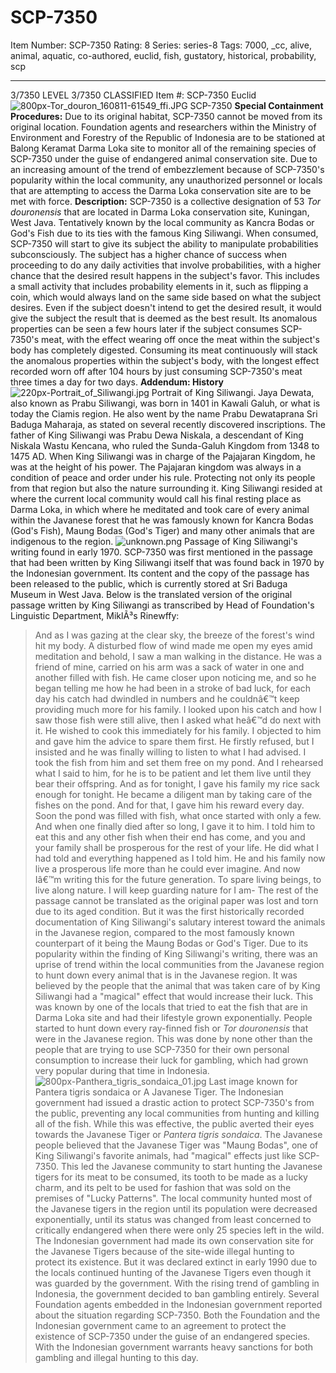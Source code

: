 # SCP-7350
Item Number: SCP-7350
Rating: 8
Series: series-8
Tags: 7000, _cc, alive, animal, aquatic, co-authored, euclid, fish, gustatory, historical, probability, scp

---

3/7350 LEVEL 3/7350
CLASSIFIED
Item #: SCP-7350
Euclid
![800px-Tor_douron_160811-61549_ffi.JPG](https://upload.wikimedia.org/wikipedia/commons/thumb/c/ca/Tor_douron_160811-61549_ffi.JPG/800px-Tor_douron_160811-61549_ffi.JPG)
SCP-7350
**Special Containment Procedures:** Due to its original habitat, SCP-7350 cannot be moved from its original location. Foundation agents and researchers within the Ministry of Environment and Forestry of the Republic of Indonesia are to be stationed at Balong Keramat Darma Loka site to monitor all of the remaining species of SCP-7350 under the guise of endangered animal conservation site.
Due to an increasing amount of the trend of embezzlement because of SCP-7350's popularity within the local community, any unauthorized personnel or locals that are attempting to access the Darma Loka conservation site are to be met with force.
**Description:** SCP-7350 is a collective designation of 53 _Tor douronensis_ that are located in Darma Loka conservation site, Kuningan, West Java. Tentatively known by the local community as Kancra Bodas or God's Fish due to its ties with the famous King Siliwangi.
When consumed, SCP-7350 will start to give its subject the ability to manipulate probabilities subconsciously. The subject has a higher chance of success when proceeding to do any daily activities that involve probabilities, with a higher chance that the desired result happens in the subject's favor. This includes a small activity that includes probability elements in it, such as flipping a coin, which would always land on the same side based on what the subject desires. Even if the subject doesn't intend to get the desired result, it would give the subject the result that is deemed as the best result.
Its anomalous properties can be seen a few hours later if the subject consumes SCP-7350's meat, with the effect wearing off once the meat within the subject's body has completely digested. Consuming its meat continuously will stack the anomalous properties within the subject's body, with the longest effect recorded worn off after 104 hours by just consuming SCP-7350's meat three times a day for two days.
**Addendum: History**
![220px-Portrait_of_Siliwangi.jpg](https://upload.wikimedia.org/wikipedia/commons/thumb/4/45/Portrait_of_Siliwangi.jpg/220px-Portrait_of_Siliwangi.jpg)
Portrait of King Siliwangi.
Jaya Dewata, also known as Prabu Siliwangi, was born in 1401 in Kawali Galuh, or what is today the Ciamis region. He also went by the name Prabu Dewataprana Sri Baduga Maharaja, as stated on several recently discovered inscriptions. The father of King Siliwangi was Prabu Dewa Niskala, a descendant of King Niskala Wastu Kencana, who ruled the Sunda-Galuh Kingdom from 1348 to 1475 AD.
When King Siliwangi was in charge of the Pajajaran Kingdom, he was at the height of his power. The Pajajaran kingdom was always in a condition of peace and order under his rule. Protecting not only its people from that region but also the nature surrounding it.
King Siliwangi resided at where the current local community would call his final resting place as Darma Loka, in which where he meditated and took care of every animal within the Javanese forest that he was famously known for Kancra Bodas (God's Fish), Maung Bodas (God's Tiger) and many other animals that are indigenous to the region.
![unknown.png](https://cdn.discordapp.com/attachments/824633467047641150/1002068194254659645/unknown.png)
Passage of King Siliwangi's writing found in early 1970.
SCP-7350 was first mentioned in the passage that had been written by King Siliwangi itself that was found back in 1970 by the Indonesian government. Its content and the copy of the passage has been released to the public, which is currently stored at Sri Baduga Museum in West Java. Below is the translated version of the original passage written by King Siliwangi as transcribed by Head of Foundation's Linguistic Department, MiklÃ³s Rinewffy:
> And as I was gazing at the clear sky, the breeze of the forest's wind hit my body. A disturbed flow of wind made me open my eyes amid meditation and behold, I saw a man walking in the distance.
> He was a friend of mine, carried on his arm was a sack of water in one and another filled with fish.
> He came closer upon noticing me, and so he began telling me how he had been in a stroke of bad luck, for each day his catch had dwindled in numbers and he couldnâ€™t keep providing much more for his family.
> I looked upon his catch and how I saw those fish were still alive, then I asked what heâ€™d do next with it. He wished to cook this immediately for his family.
> I objected to him and gave him the advice to spare them first. He firstly refused, but I insisted and he was finally willing to listen to what I had advised.
> I took the fish from him and set them free on my pond. And I rehearsed what I said to him, for he is to be patient and let them live until they bear their offspring. And as for tonight, I gave his family my rice sack enough for tonight.
> He became a diligent man by taking care of the fishes on the pond. And for that, I gave him his reward every day.
> Soon the pond was filled with fish, what once started with only a few. And when one finally died after so long, I gave it to him.
> I told him to eat this and any other fish when their end has come, and you and your family shall be prosperous for the rest of your life.
> He did what I had told and everything happened as I told him. He and his family now live a prosperous life more than he could ever imagine.
> And now Iâ€™m writing this for the future generation. To spare living beings, to live along nature. I will keep guarding nature for I am-
The rest of the passage cannot be translated as the original paper was lost and torn due to its aged condition. But it was the first historically recorded documentation of King Siliwangi's salutary interest toward the animals in the Javanese region, compared to the most famously known counterpart of it being the Maung Bodas or God's Tiger.
Due to its popularity within the finding of King Siliwangi's writing, there was an uprise of trend within the local communities from the Javanese region to hunt down every animal that is in the Javanese region. It was believed by the people that the animal that was taken care of by King Siliwangi had a "magical" effect that would increase their luck. This was known by one of the locals that tried to eat the fish that are in Darma Loka site and had their lifestyle grown exponentially.
People started to hunt down every ray-finned fish or _Tor douronensis_ that were in the Javanese region. This was done by none other than the people that are trying to use SCP-7350 for their own personal consumption to increase their luck for gambling, which had grown very popular during that time in Indonesia.
![800px-Panthera_tigris_sondaica_01.jpg](https://upload.wikimedia.org/wikipedia/commons/thumb/6/6d/Panthera_tigris_sondaica_01.jpg/800px-Panthera_tigris_sondaica_01.jpg)
Last image known for Pantera tigris sondaica or A Javanese Tiger.
The Indonesian government had issued a drastic action to protect SCP-7350's from the public, preventing any local communities from hunting and killing all of the fish. While this was effective, the public averted their eyes towards the Javanese Tiger or _Pantera tigris sondaica_. The Javanese people believed that the Javanese Tiger was "Maung Bodas", one of King Siliwangi's favorite animals, had "magical" effects just like SCP-7350.
This led the Javanese community to start hunting the Javanese tigers for its meat to be consumed, its tooth to be made as a lucky charm, and its pelt to be used for fashion that was sold on the premises of "Lucky Patterns". The local community hunted most of the Javanese tigers in the region until its population were decreased exponentially, until its status was changed from least concerned to critically endangered when there were only 25 species left in the wild.
The Indonesian government had made its own conservation site for the Javanese Tigers because of the site-wide illegal hunting to protect its existence. But it was declared extinct in early 1990 due to the locals continued hunting of the Javanese Tigers even though it was guarded by the government.
With the rising trend of gambling in Indonesia, the government decided to ban gambling entirely. Several Foundation agents embedded in the Indonesian government reported about the situation regarding SCP-7350.
Both the Foundation and the Indonesian government came to an agreement to protect the existence of SCP-7350 under the guise of an endangered species. With the Indonesian government warrants heavy sanctions for both gambling and illegal hunting to this day.